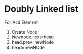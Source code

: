 # Doubly Linked list
For Add Element 

1. Create Node
2. Newnode.next=head
3. head.prev=newNode
4. head=newNOde
